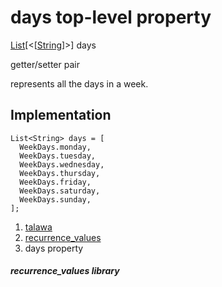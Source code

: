 
<div>

# days top-level property

</div>


[List](https://api.flutter.dev/flutter/dart-core/List-class.html)[\<[[String](https://api.flutter.dev/flutter/dart-core/String-class.html)]\>]
days


getter/setter pair




represents all the days in a week.



## Implementation

``` language-dart
List<String> days = [
  WeekDays.monday,
  WeekDays.tuesday,
  WeekDays.wednesday,
  WeekDays.thursday,
  WeekDays.friday,
  WeekDays.saturday,
  WeekDays.sunday,
];
```







1.  [talawa](../index.html)
2.  [recurrence_values](../constants_recurrence_values/)
3.  days property

##### recurrence_values library







